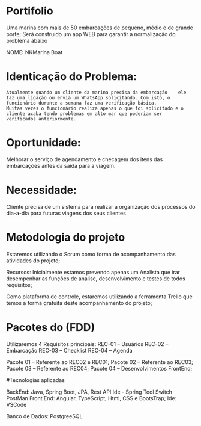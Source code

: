 # Portifolio

Uma marina com mais de 50 embarcações de pequeno, médio e de grande porte;
Será construído um app WEB para garantir a normalização do problema abaixo

NOME: NKMarina Boat


# Identicação do Problema: 
	Atualmente quando um cliente da marina precisa da embarcação 	ele faz uma ligação ou envia um WhatsApp solicitando. Com isto, o 	funcionário durante a semana faz uma verificação básica. 
	Muitas vezes o funcionário realiza apenas o que foi solicitado e o 	cliente acaba tendo problemas em alto mar que poderiam ser 	verificados anteriormente.


# Oportunidade: 
  Melhorar o serviço de agendamento e checagem dos itens das 	embarcações antes da saída para a viagem.



# Necessidade:  
  Cliente precisa de um sistema para realizar a organização dos 	processos do dia-a-dia para futuras viagens dos seus clientes

  
# Metodologia do projeto

  Estaremos utilizando o Scrum como forma de acompanhamento das atividades do projeto;

  Recursos: Inicialmente estamos prevendo apenas um Analista que irar desempenhar as funções de analise, desenvolvimento e testes de todos requisitos;

  Como plataforma de controle, estaremos utilizando a ferramenta Trello que temos a forma gratuita deste acompanhamento do projeto;


  
# Pacotes do (FDD)

  Utilizaremos 4 Requisitos principais:
  REC-01 – Usuários
  REC-02 – Embarcação
  REC-03 – Checklist
  REC-04 – Agenda

  Pacote 01 – Referente ao REC02 e REC01;
  Pacote 02 – Referente ao REC03;
  Pacote 03 – Referente ao REC04;
  Pacote 04 – Desenvolvimentos FrontEnd;


 #Tecnologias aplicadas

  BackEnd: 
       Java, Spring Boot, JPA, Rest API
       Ide  -  Spring Tool Switch
       PostMan
  Front End: 
       Angular, TypeScript, Html, CSS e BootsTrap;
       Ide: VSCode

  Banco de Dados:
        PostgreeSQL
 


